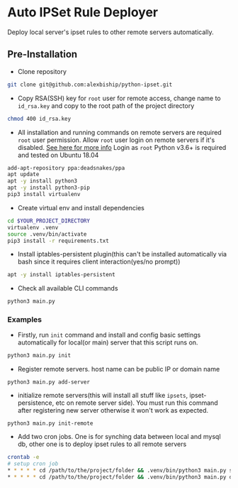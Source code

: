 # Auto IPSet Rule Deployer
Deploy local server's ipset rules to other remote servers automatically.
## Pre-Installation
-   Clone repository
```bash
git clone git@github.com:alexbiship/python-ipset.git
```
-   Copy RSA(SSH) key for `root` user for remote access, change name to `id_rsa.key` and copy to the root path of the project directory
```bash
chmod 400 id_rsa.key
```
-   All installation and running commands on remote servers are required `root` user permission. Allow `root` user login on remote servers if it's disabled. [See here for more info](https://www.knot35.com/how-to-permanently-enable-root-access-on-aws-ec2-instance/)  Login as `root` Python v3.6+ is required and tested on Ubuntu 18.04
```bash
add-apt-repository ppa:deadsnakes/ppa
apt update
apt -y install python3
apt -y install python3-pip
pip3 install virtualenv
```
-   Create virtual env and install dependencies
```bash
cd $YOUR_PROJECT_DIRECTORY
virtualenv .venv
source .venv/bin/activate
pip3 install -r requirements.txt
```
-   Install iptables-persistent plugin(this can't be installed automatically via bash since it requires client interaction(yes/no prompt))
```bash
apt -y install iptables-persistent
```
-   Check all available CLI commands
 ```bash
python3 main.py
 ```
 ### Examples
-   Firstly, run `init` command and install and config basic settings automatically for local(or main) server that this script runs on.
 ```bash
python3 main.py init
 ```
-   Register remote servers. host name can be public IP or domain name
 ```
python3 main.py add-server
 ```
-   initialize remote servers(this will install all stuff like `ipsets`, ipset-persistence, etc on remote server side). You must run this command after registering new server otherwise it won't work as expected.
 ```
python3 main.py init-remote
 ```
-   Add two cron jobs. One is for synching data between local and mysql db, other one is to deploy ipset rules to all remote servers
 ```bash
crontab -e
# setup cron job
* * * * * cd /path/to/the/project/folder && .venv/bin/python3 main.py sync
* * * * * cd /path/to/the/project/folder && .venv/bin/python3 main.py deploy
 ```
